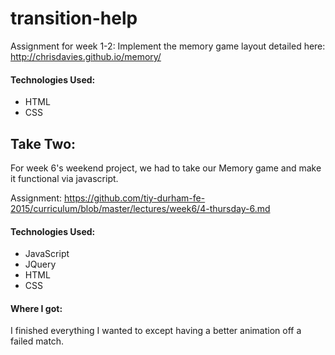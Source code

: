 # transition-help

Assignment for week 1-2:
Implement the memory game layout detailed here: http://chrisdavies.github.io/memory/

#### Technologies Used:

- HTML
- CSS

## Take Two:

For week 6's weekend project, we had to take our Memory game and make it functional via javascript.

Assignment: 
https://github.com/tiy-durham-fe-2015/curriculum/blob/master/lectures/week6/4-thursday-6.md

#### Technologies Used:

- JavaScript
- JQuery
- HTML
- CSS

#### Where I got:

I finished everything I wanted to except having a better animation off a failed match.
